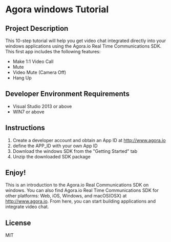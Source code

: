 # Agora windows Tutorial

## Project Description

This 10-step tutorial will help you get video chat integrated directly into your windows applications using the Agora.io Real Time Communications SDK. This first app includes the following features:
- Make 1:1 Video Call
- Mute
- Video Mute (Camera Off)
- Hang Up

## Developer Environment Requirements

- Visual Studio 2013 or above
- WIN7 or above

## Instructions

1. Create a developer account and obtain an App ID at http://www.agora.io
2. define the APP_ID with your own App ID
3. Download the windows SDK from the "Getting Started" tab
4. Unzip the downloaded SDK package

## Enjoy!

This is an introduction to the Agora.io Real Communications SDK on windows. You can also find Agora.io Real Time Communications SDK for other platforms: Web, iOS, Windows, and macOS(OSX) at http://www.agora.io. From here, you can start building applications and integrate video chat.

## License

MIT
